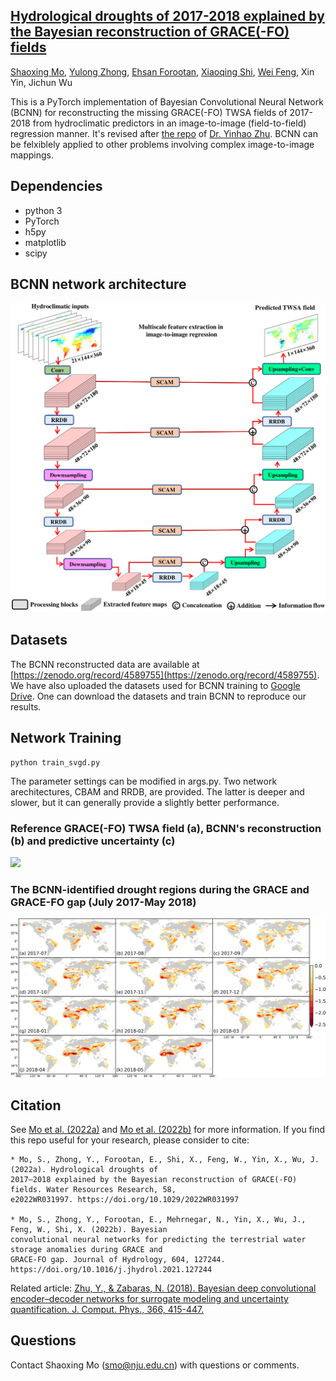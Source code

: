 ## [Hydrological droughts of 2017-2018 explained by the Bayesian reconstruction of GRACE(-FO) fields](https://doi.org/10.1029/2022WR031997)
[Shaoxing Mo](https://scholar.google.com/citations?user=b5m_q4sAAAAJ&hl=en&oi=ao), [Yulong Zhong](https://scholar.google.com/citations?user=A7D2Kv4AAAAJ&hl=en), [Ehsan Forootan](https://scholar.google.com/citations?user=Yaor7_UAAAAJ&hl=en), [Xiaoqing Shi](https://scholar.google.com/citations?user=MLKqgKoAAAAJ&hl=en&oi=sra), [Wei Feng](https://scholar.google.com/citations?user=B5oOckcAAAAJ&hl=en), Xin Yin, Jichun Wu

This is a PyTorch implementation of Bayesian Convolutional Neural Network (BCNN) for reconstructing the missing GRACE(-FO) TWSA fields of 2017-2018 from hydroclimatic predictors in an image-to-image (field-to-field) regression manner. It's revised after [the repo](https://github.com/cics-nd/cnn-surrogate) of [Dr. Yinhao Zhu](https://scholar.google.com/citations?user=89uRjBkAAAAJ&hl=en). BCNN can be felxiblely applied to other problems involving complex image-to-image mappings.

## Dependencies
* python 3
* PyTorch
* h5py
* matplotlib
* scipy

## BCNN network architecture
![](https://github.com/njujinchun/BCNN4GRACE/blob/main/imgs/BCNN_arch-1.png)

## Datasets
The BCNN reconstructed data are available at [https://zenodo.org/record/4589755](https://zenodo.org/record/4589755). We have also uploaded the datasets used for BCNN training to [Google Drive](https://drive.google.com/drive/folders/1TEEt8ssKEq9k5-VOe21DHBURKuFfhhqp?usp=sharing). One can download the datasets and train BCNN to reproduce our results.

## Network Training
```
python train_svgd.py
```
The parameter settings can be modified in args.py. Two network arechitectures, CBAM and RRDB, are provided. The latter is deeper and slower, but it can generally provide a slightly better performance. 

### Reference GRACE(-FO) TWSA field (a), BCNN's reconstruction (b) and predictive uncertainty (c)

![](https://github.com/njujinchun/BCNN4GRACE/blob/main/imgs/BCNN_preditions.gif)

### The BCNN-identified drought regions during the GRACE and GRACE-FO gap (July 2017-May 2018)

![](https://github.com/njujinchun/BCNN4GRACE/blob/main/imgs/BCNN_WSDI_201707_201805.png)



## Citation
See [Mo et al. (2022a)](https://doi.org/10.1029/2022WR031997) and [Mo et al. (2022b)](https://www.sciencedirect.com/science/article/pii/S0022169421012944) for more information. If you find this repo useful for your research, please consider to cite:

```
* Mo, S., Zhong, Y., Forootan, E., Shi, X., Feng, W., Yin, X., Wu, J. (2022a). Hydrological droughts of 
2017–2018 explained by the Bayesian reconstruction of GRACE(-FO) fields. Water Resources Research, 58, 
e2022WR031997. https://doi.org/10.1029/2022WR031997

* Mo, S., Zhong, Y., Forootan, E., Mehrnegar, N., Yin, X., Wu, J., Feng, W., Shi, X. (2022b). Bayesian 
convolutional neural networks for predicting the terrestrial water storage anomalies during GRACE and 
GRACE-FO gap. Journal of Hydrology, 604, 127244. https://doi.org/10.1016/j.jhydrol.2021.127244
```
Related article: [Zhu, Y., & Zabaras, N. (2018). Bayesian deep convolutional encoder–decoder networks for surrogate modeling and uncertainty quantification. J. Comput. Phys., 366, 415-447.](https://www.sciencedirect.com/science/article/pii/S0021999118302341)

## Questions
Contact Shaoxing Mo (smo@nju.edu.cn) with questions or comments.

